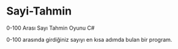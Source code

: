 # Sayi-Tahmin
0-100 Arası Sayı Tahmin Oyunu C#

0-100 arasında girdiğiniz sayıyı en kısa adımda bulan bir program.
